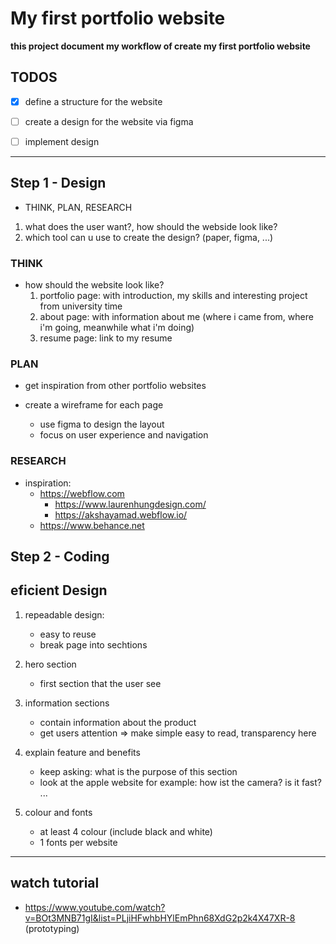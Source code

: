 # My first portfolio website

**this project document my workflow of create my first portfolio website**

## TODOS

- [x] define a structure for the website
- [ ] create a design for the website via figma
- [ ] implement design


---

## Step 1 - Design 

- THINK, PLAN, RESEARCH

1. what does the user want?, how should the webside look like?
2. which tool can u use to create the design? (paper, figma, ...)

### THINK
- how should the website look like?
  1. portfolio page: with introduction, my skills and interesting project from university time
  2. about page: with information about me (where i came from, where i'm going, meanwhile what i'm doing)
  3. resume page: link to my resume

### PLAN
- get inspiration from other portfolio websites

- create a wireframe for each page
  - use figma to design the layout
  - focus on user experience and navigation

### RESEARCH
- inspiration:   
  - https://webflow.com
    - https://www.laurenhungdesign.com/
    - https://akshayamad.webflow.io/
  - https://www.behance.net



## Step 2 - Coding

## eficient Design
1. repeadable design: 
    - easy to reuse
    - break page into sechtions

2. hero section
    - first section that the user see

3. information sections
    - contain information about the product
    - get users attention => make simple easy to read, transparency here

4. explain feature and benefits  
   - keep asking: what is the purpose of this section
   - look at the apple website for example: how ist the camera? is it fast? ...

5. colour and fonts
   - at least 4 colour (include black and white)
   - 1 fonts per website

---

## watch tutorial
- https://www.youtube.com/watch?v=BOt3MNB71gI&list=PLjiHFwhbHYlEmPhn68XdG2p2k4X47XR-8 (prototyping)